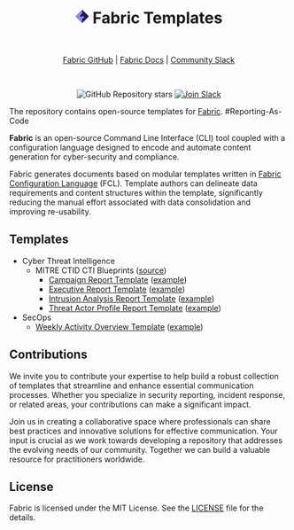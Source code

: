 <!-- markdownlint-disable -->

<div align="center">
  
# <img src=".github/fabric.svg" alt="Fabric logo" width="25px"/> Fabric Templates

<br/>

[Fabric GitHub](https://github.com/blackstork-io/fabric) | [Fabric Docs](https://blackstork.io/fabric/docs/) | [Community Slack](https://fabric-community.slack.com/)

<br/>

![GitHub Repository stars](https://img.shields.io/github/stars/blackstork-io/fabric-templates?style=social)
[![Join Slack](https://img.shields.io/badge/slack-join-8F87F7)](https://fabric-community.slack.com/)

</div>

The repository contains open-source templates for [Fabric](https://github.com/blackstork-io/fabric). #Reporting-As-Code

**Fabric** is an open-source Command Line Interface (CLI) tool coupled with a configuration language designed to encode and automate content generation for cyber-security and compliance.

Fabric generates documents based on modular templates written in [Fabric Configuration Language](https://blackstork.io/fabric/docs/language/) (FCL). Template authors can delineate data requirements and content structures within the template, significantly reducing the manual effort associated with data consolidation and improving re-usability.

## Templates

- Cyber Threat Intelligence
  - MITRE CTID CTI Blueprints ([source](https://mitre-engenuity.org/cybersecurity/center-for-threat-informed-defense/our-work/cti-blueprints/))
    - [Campaign Report Template](https://github.com/blackstork-io/fabric-templates/tree/main/cybersec/cti/mitre-ctid-campaign-report.fabric) ([example](https://github.com/blackstork-io/fabric-templates/tree/main/cybersec/cti/mitre-ctid-campaign-report-example.md))
    - [Executive Report Template](https://github.com/blackstork-io/fabric-templates/tree/main/cybersec/cti/mitre-ctid-executive-report.fabric) ([example](https://github.com/blackstork-io/fabric-templates/tree/main/cybersec/cti/mitre-ctid-executive-report-example.md))
    - [Intrusion Analysis Report Template](https://github.com/blackstork-io/fabric-templates/tree/main/cybersec/cti/mitre-ctid-intrusion-analysis-report.fabric) ([example](https://github.com/blackstork-io/fabric-templates/tree/main/cybersec/cti/mitre-ctid-intrusion-analysis-report-example.md))
    - [Threat Actor Profile Report Template](https://github.com/blackstork-io/fabric-templates/tree/main/cybersec/cti/mitre-ctid-threat-actor-profile-report.fabric) ([example](https://github.com/blackstork-io/fabric-templates/tree/main/cybersec/cti/mitre-ctid-threat-actor-profile-report-example.md))
- SecOps
    - [Weekly Activity Overview Template](https://github.com/blackstork-io/fabric-templates/tree/main/cybersec/secops/weekly-activity-overview-elastic-security.fabric) ([example](weekly-activity-overview-elastic-security-example.md))

## Contributions

We invite you to contribute your expertise to help build a robust collection of templates that streamline and enhance essential communication processes. Whether you specialize in security reporting, incident response, or related areas, your contributions can make a significant impact.

Join us in creating a collaborative space where professionals can share best practices and innovative solutions for effective communication. Your input is crucial as we work towards developing a repository that addresses the evolving needs of our community. Together we can build a valuable resource for practitioners worldwide.

## License

Fabric is licensed under the MIT License. See the [LICENSE](LICENSE) file for the details.
